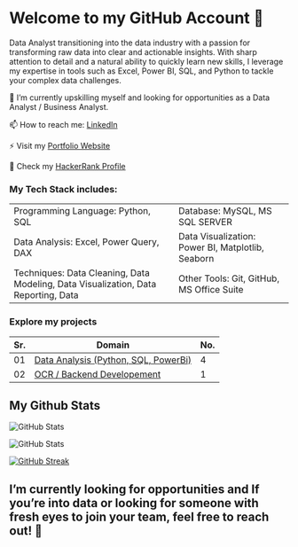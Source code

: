 # Welcome to my GitHub Account 👋

Data Analyst transitioning into the data industry with a passion for transforming raw data into clear and actionable insights. With sharp attention to detail and a natural ability to quickly learn new skills, I leverage my expertise in tools such as Excel, Power BI, SQL, and Python to tackle your complex data challenges.

🔭 I’m currently upskilling myself and looking for opportunities as a Data Analyst / Business Analyst.

📫 How to reach me: [LinkedIn](https://www.linkedin.com/in/duraiprasanth25/)

⚡ Visit my [Portfolio Website]( https://codebasics.io/portfolio/Duraiprasanth-Sekar) 

🐍 Check my [HackerRank Profile](https://www.hackerrank.com/profile/sdprasanth_5)

### My Tech Stack includes:

|          |          | 
|----------|----------|
| Programming Language: Python, SQL |  Database: MySQL, MS SQL SERVER |
| Data Analysis: Excel, Power Query, DAX  | Data Visualization: Power BI, Matplotlib, Seaborn|
| Techniques: Data Cleaning, Data Modeling, Data Visualization, Data Reporting, Data | Other Tools: Git, GitHub, MS Office Suite |


### Explore my projects
| Sr. | Domain| No.|
|----------|----------|----------|
| 01 | [Data Analysis (Python, SQL, PowerBi)](https://github.com/Duraiprasanth25/bi-dashboards)| 4 |
| 02 | [OCR / Backend Developement](https://github.com/Duraiprasanth25/Medical-Data-Extractor)| 1 |

## My Github Stats
![GitHub Stats](https://github-readme-stats.vercel.app/api/top-langs/?username=Duraiprasanth25&show_icons=true&theme=radical)


![GitHub Stats](https://github-readme-stats.vercel.app/api?username=Duraiprasanth25&show_icons=true&theme=radical)


[![GitHub Streak](https://github-readme-streak-stats.herokuapp.com/?user=Duraiprasanth25&theme=dark)](https://git.io/streak-stats)


## I’m currently looking for opportunities and If you’re into data or looking for someone with fresh eyes to join your team, feel free to reach out! 🎿







